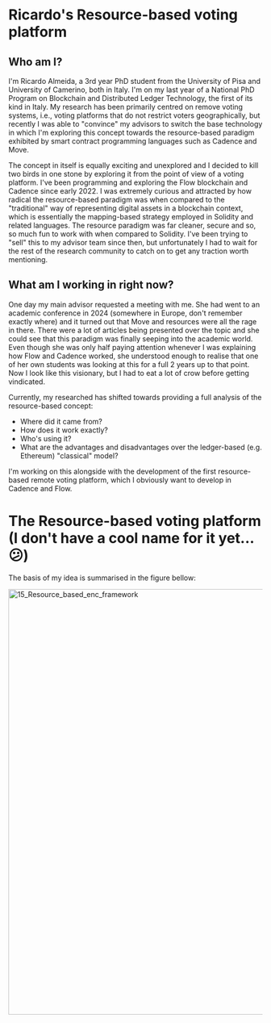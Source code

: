 # Ricardo's Resource-based voting platform

## Who am I?
I'm Ricardo Almeida, a 3rd year PhD student from the University of Pisa and University of Camerino, both in Italy. I'm on my last year of a National PhD Program on Blockchain and Distributed Ledger Technology, the first of its kind in Italy. My research has been primarily centred on remove voting systems, i.e., voting platforms that do not restrict voters geographically, but recently I was able to "convince" my advisors to switch the base technology in which I'm exploring this concept towards the resource-based paradigm exhibited by smart contract programming languages such as Cadence and Move.

The concept in itself is equally exciting and unexplored and I decided to kill two birds in one stone by exploring it from the point of view of a voting platform. I've been programming and exploring the Flow blockchain and Cadence since early 2022. I was extremely curious and attracted by how radical the resource-based paradigm was when compared to the "traditional" way of representing digital assets in a blockchain context, which is essentially the mapping-based strategy employed in Solidity and related languages. The resource paradigm was far cleaner, secure and so, so much fun to work with when compared to Solidity. I've been trying to "sell" this to my advisor team since then, but unfortunately I had to wait for the rest of the research community to catch on to get any traction worth mentioning.

## What am I working in right now?
One day my main advisor requested a meeting with me. She had went to an academic conference in 2024 (somewhere in Europe, don't remember exactly where) and it turned out that Move and resources were all the rage in there. There were a lot of articles being presented over the topic and she could see that this paradigm was finally seeping into the academic world. Even though she was only half paying attention whenever I was explaining how Flow and Cadence worked, she understood enough to realise that one of her own students was looking at this for a full 2 years up to that point. Now I look like this visionary, but I had to eat a lot of crow before getting vindicated.

Currently, my researched has shifted towards providing a full analysis of the resource-based concept:
- Where did it came from?
- How does it work exactly?
- Who's using it?
- What are the advantages and disadvantages over the ledger-based (e.g. Ethereum) "classical" model?

I'm working on this alongside with the development of the first resource-based remote voting platform, which I obviously want to develop in Cadence and Flow.

# The Resource-based voting platform (I don't have a cool name for it yet... :confused:) 
The basis of my idea is summarised in the figure bellow:

<img width="905" height="844" alt="15_Resource_based_enc_framework" src="https://github.com/user-attachments/assets/4345bb2c-45b5-4c9c-8f8e-c80359147dd7" />


